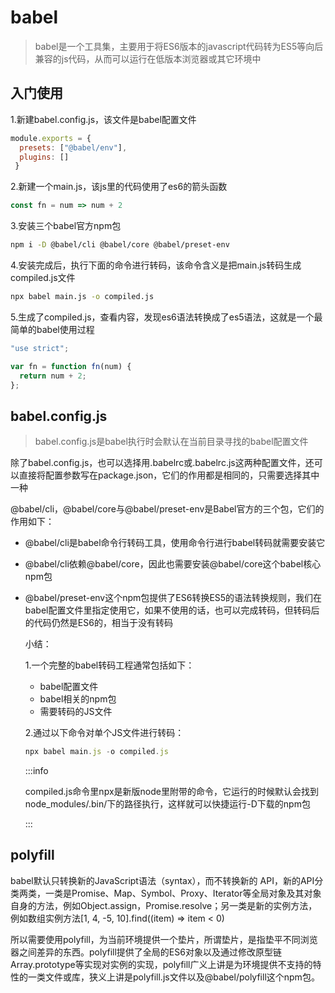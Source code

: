 # babel

> babel是一个工具集，主要用于将ES6版本的javascript代码转为ES5等向后兼容的js代码，从而可以运行在低版本浏览器或其它环境中

## 入门使用

1.新建babel.config.js，该文件是babel配置文件

```js
module.exports = {
  presets: ["@babel/env"],
  plugins: []
 }
```

2.新建一个main.js，该js里的代码使用了es6的箭头函数

```js
const fn = num => num + 2
```

3.安装三个babel官方npm包

```bash
npm i -D @babel/cli @babel/core @babel/preset-env
```

4.安装完成后，执行下面的命令进行转码，该命令含义是把main.js转码生成compiled.js文件

```bash
npx babel main.js -o compiled.js
```

5.生成了compiled.js，查看内容，发现es6语法转换成了es5语法，这就是一个最简单的babel使用过程

```js
"use strict";

var fn = function fn(num) {
  return num + 2;
};
```

## babel.config.js

> babel.config.js是babel执行时会默认在当前目录寻找的babel配置文件

除了babel.config.js，也可以选择用.babelrc或.babelrc.js这两种配置文件，还可以直接将配置参数写在package.json，它们的作用都是相同的，只需要选择其中一种

@babel/cli，@babel/core与@babel/preset-env是Babel官方的三个包，它们的作用如下：

- @babel/cli是babel命令行转码工具，使用命令行进行babel转码就需要安装它

- @babel/cli依赖@babel/core，因此也需要安装@babel/core这个babel核心npm包

- @babel/preset-env这个npm包提供了ES6转换ES5的语法转换规则，我们在babel配置文件里指定使用它，如果不使用的话，也可以完成转码，但转码后的代码仍然是ES6的，相当于没有转码

  小结：

  1.一个完整的babel转码工程通常包括如下：

  - babel配置文件
  - babel相关的npm包
  - 需要转码的JS文件

  2.通过以下命令对单个JS文件进行转码：

  ```js
  npx babel main.js -o compiled.js
  ```

  :::info
  
  compiled.js命令里npx是新版node里附带的命令，它运行的时候默认会找到node_modules/.bin/下的路径执行，这样就可以快捷运行-D下载的npm包
  
  :::
  

## polyfill

babel默认只转换新的JavaScript语法（syntax），而不转换新的 API，新的API分类两类，一类是Promise、Map、Symbol、Proxy、Iterator等全局对象及其对象自身的方法，例如Object.assign，Promise.resolve；另一类是新的实例方法，例如数组实例方法[1, 4, -5, 10].find((item) => item < 0)

所以需要使用polyfill，为当前环境提供一个垫片，所谓垫片，是指垫平不同浏览器之间差异的东西。polyfill提供了全局的ES6对象以及通过修改原型链Array.prototype等实现对实例的实现，polyfill广义上讲是为环境提供不支持的特性的一类文件或库，狭义上讲是polyfill.js文件以及@babel/polyfill这个npm包。



